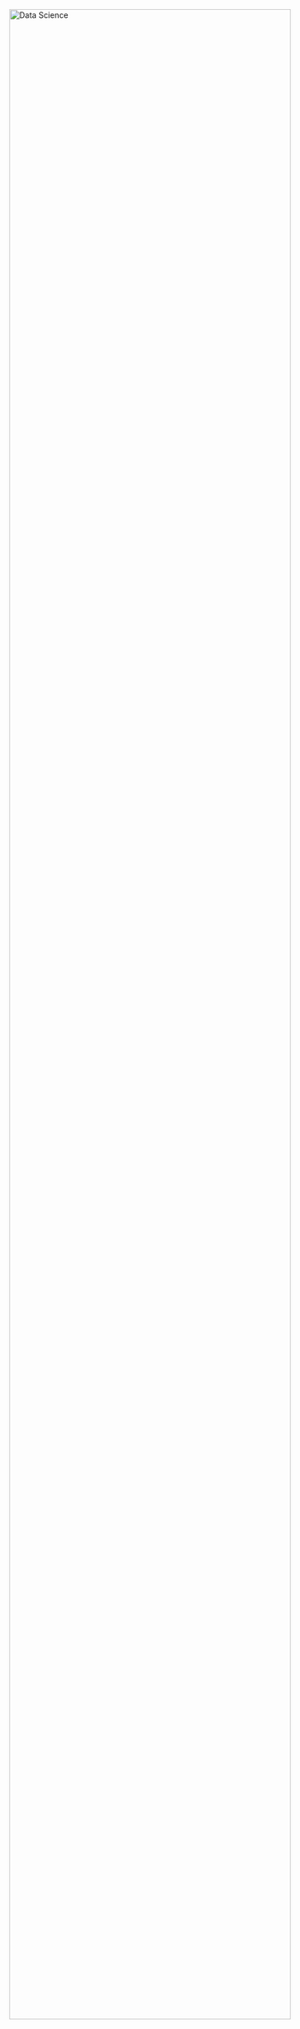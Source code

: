 <div style="display: flex; justify-content: center; align-items: center; height: 100vh;">
  <img src="https://assets-global.website-files.com/606907b169dcd481e8fd42c4/628fcc28ae967c5ccc32de0c_data-science.jpg" 
       alt="Data Science" 
       style="width: 100%; height: auto; max-height: 90vh; object-fit: cover;" />
</div>

<h2 align="left">Hi 👋! My name is Paulo Eduardo, I am a Data Scientist, graduated from the British School of Creative Arts and Technologies (EBAC), and a Business Administration student at Esbam University Center.</h2>
</p>

<!-- Dropdown -->
<details>
  <summary>👨‍💻 More about me</summary>
  
 - 🌱 I am pursuing Business Administration at Esbam and, concurrently, I am enrolled in the professional Data Science course at Ebac.
  
 - 🔭 I am seeking my first job opportunity in the field of Data Science and Data Analysis.
  </p>
  
 - 💬I am 20 years old and currently reside in Brazil. I have basic proficiency in Spanish and experience in Python, Data Analysis, Data Visualization, and Machine Learning. Additionally, I am a musician, which has endowed me with valuable skills such as keen pattern recognition, meticulous analysis, and a creative approach—aptitudes seamlessly intertwined with the realm of data science.
 - ⚡ In my leisure time, I enjoy playing football, indulging in video games, and playing the piano! 🎹 I am convinced that our individual interests not only enhance our understanding of the world but also play a fundamental role in tackling challenges.
</details>

<div align="center">
  <img src="https://github-readme-stats.vercel.app/api?username=Bruxteclas&theme=blue-green" alt="GitHub Stats" />
</div>

<!-- Portfolio -->
## Portfolio:

### 🌟 Machine Learning Projects
- [Income Prediction Project](https://github.com/Bruxteclas/Projeto-previsao-de-renda) - Previsão de renda com variáveis qualitativas.
- [Decision Tree Classification](https://github.com/Bruxteclas/arvore-de-classificacao) -  Classificação de Atividades Humanas com Árvore de Decisão.
- [Income Prediction with Qualitative Variables](https://github.com/Bruxteclas/Prevendo-Renda-com-Variaveis-Qualitativas) - Projeto de previsão de renda com variáveis categóricas.
- [Previsão de doenças Cardíacas](https://github.com/Bruxteclas/previsao-de-doencas-cardiacas) - Previsão de doenças cardíacas com machine learning.
- [CreditRisckPrediction](https://github.com/Bruxteclas/CreditRiskPrediction) Modelo de Risco de Crédito com Machine Learning.
- [Classificação de Crédito](https://github.com/Bruxteclas/Classificacao-de-credito) - Modelo de classificação para crédito.
- [Análise de Personalidade com Machine learning](https://github.com/Bruxteclas/Analise-de-Personalidade-com-Machine-Learning) - Estudo de personalidades usando machine learning.
- [Análise de Dados de E-commerce Brasileiro](https://github.com/Bruxteclas/Analise-do-Conjunto-de-Dados-de-E-commerce) - Análise de Dados de E-commerce Brasileiro com ML
- [Previsão de Doenças com AutoGluon](https://github.com/Bruxteclas/diagnostico-inteligente) - Diagnóstico Inteligente de Doenças com Machine Learning e Streamlit
- [Detecção de Fraude](https://github.com/Bruxteclas/Deteccao-de-Fraude) - Sistema de Detecção de Fraudes com Machine Learning

### 📊 Data Analysis Projects
- [Análise de Padrões de Inadimplência em dados de crédito](https://github.com/Bruxteclas/Analisando-Padroes-de-Inadimplencia-em-Dados-de-Credito) - Análise de padrões de inadimplência.
- [Análise de Dados de Nascimento 2019](https://github.com/Bruxteclas/Analise-de-Dados-de-Nascimentos-em-2019) - Análise de dados demográficos de nascimentos.
- [Análise Financeira e Visualização de Dados](https://github.com/Bruxteclas/Gr-ficos-interativos) - Análise financeira com gráficos interativos.
- [Projeto-Netflix](https://github.com/Bruxteclas/Projeto-Netflix) - Análise de dados de filmes e séries da Netflix.
- [Análise de Teste A/B](https://github.com/Bruxteclas/Analise-de-Teste-A-B) Análise de Teste A/B: Impacto de Alterações de Design no Comportamento dos Usuários

### 📈 Regression Projects
- [Regression Analysis](https://github.com/Bruxteclas/Analise-de-regressao) - Análise de regressão linear.
- [Visualization of a Decision Tree for Regression](https://github.com/Bruxteclas/Visualiza-ao-de-uma-Arvore-de-Decisao-para-Regressao) - Visualização de uma árvore de decisão para regressão.
- [Criação de uma Regressão Linear simples com dados de gorjetas](https://github.com/Bruxteclas/Regressao-Linear-Simples-Gorjetas) - Regressão linear simples com dados de gorjetas.
- [Análise Educacional Saeb](https://github.com/Bruxteclas/Projeto-de-Analise-Educacional/tree/main) - Análise de desempenho educacional usando Regressão Linear

### 💻 Data Engineering & SQL Projects
- [Analise-Credito-SQL-AWS](https://github.com/Bruxteclas/Analise-Credito-SQL-AWS) - Análise de crédito com SQL e AWS.
- [Análise de Dados com PostgreSQL](https://github.com/Bruxteclas/Analise-de-dados-com-PostgreSQL) - Análise de dados usando PostgreSQL.
- [Análise da taxa de Mortalidade Global](https://github.com/Bruxteclas/Analise-da-Taxa-de-Mortalidade-Global-Usando-AWS-e-SQL) Análise da Taxa de Mortalidade global usando AWS e SQL

### 🎨 Visualization & BI Projects
- [Recomendação e NPS](https://github.com/Bruxteclas/Recomendacao-e-NPS-BI) - Análise de Satisfação e Recomendação de Clientes no Power BI
- [Visualização BI Varejo](https://github.com/Bruxteclas/Visualizacao-Varejo-BI) - Análise de Vendas do Grupo Varejista no Power BI
- [Pesquisa de Mercado BI](https://github.com/Bruxteclas/Pesquisa-de-Mercado) - Análise de Pesquisa de Mercado de Refrigerantes no Power BI
- [Análise de Vacinação BI](https://github.com/Bruxteclas/Analise-de-Vacinacao-do-Estado-de-PE) - Análise de Vacinação do Estado de Pernambuco
- [Projeto de Prática com Power BI](https://github.com/Bruxteclas/Dashboard-de-Analise-de-Trancamentos-de-Cursos) - Dashboard de Análise de Trancamentos de Cursos
- [Projeto realizado no SQL e EXCEL](https://github.com/Bruxteclas/Analise-de-Vendas-usando-SQL-e-Excel) - Análise de Vendas usando SQl e EXCEL

### 🧠 Other Projects
- [Programação Orientada com dados da ação da Coca-Cola](https://github.com/Bruxteclas/Programacao-orientada-a-objeto-Acoes-da-coca-cola-) - Análise orientada a objetos com dados de ações.
- [RFV-e-Streamlit](https://github.com/Bruxteclas/RFV-e-Streamlit) - Projeto com Streamlit para RFV.
- [telemarketing](https://github.com/Bruxteclas/telemarketing) - Análise de campanhas de telemarketing.
- [Probabilidade com dados de peso de pacotes de ração](https://github.com/Bruxteclas/Probabilidade-) - Análise de probabilidades com dados de peso de pacotes de ração.

### 🔥Skills 
<!-- Skills: Programming Languages -->
Programming Languages:
<div align="left">
  <img src="https://cdn.jsdelivr.net/gh/devicons/devicon/icons/python/python-original.svg" height="30" alt="Python logo" />
</div>

<!-- PostgreSQL Badge -->
<img src="https://img.shields.io/badge/PostgreSQL-316192?style=for-the-badge&logo=postgresql&logoColor=white" height="30" alt="PostgreSQL badge" />


### 💻Tools and Frameworks

<div align="left">
  <img src="https://cdn.jsdelivr.net/gh/devicons/devicon/icons/jupyter/jupyter-original.svg" height="40" alt="jupyter logo"  />
  <img width="12" />
  <img src="https://cdn.jsdelivr.net/gh/devicons/devicon/icons/visualstudio/visualstudio-plain.svg" height="40" alt="visualstudio logo"  />
</a>
  <img src="https://img.shields.io/badge/GIT-E44C30?style=for-the-badge&logo=git&logoColor=white" height="35" alt="Git logo" />
  <img src="https://img.shields.io/badge/Amazon_AWS-232F3E?style=for-the-badge&logo=amazon-aws&logoColor=white" height="35" alt="Amazon AWS logo" />
  <img src="https://github.com/user-attachments/assets/26007508-a546-474d-9800-fd54d33ab9e8" height="40" alt="Power BI logo" />
  <img src="https://github.com/user-attachments/assets/11bf2753-234d-46e0-b818-0dc178c09a62" height="40" alt="Excel" />
  <img src="https://github.com/user-attachments/assets/c2260bca-32de-4874-aef4-57693560b262" height="55" alt="Spark" />
  
</div>



###

<div align="left">
  <a href="https://www.instagram.com/pauloteclas_?igshid=YzVkODRmOTdmMw==" target="_blank">
    <img src="https://img.shields.io/static/v1?message=Instagram&logo=instagram&label=&color=E4405F&logoColor=white&labelColor=&style=for-the-badge" height="35" alt="instagram logo"  />
  </a>
  <a href="@pauloteclas224@gmail.com" target="_blank">
    <img src="https://img.shields.io/static/v1?message=Gmail&logo=gmail&label=&color=D14836&logoColor=white&labelColor=&style=for-the-badge" height="35" alt="gmail logo"  />
  </a>
  <a href="https://www.linkedin.com/in/pauloteclas/" target="_blank">
    <img src="https://img.shields.io/static/v1?message=LinkedIn&logo=linkedin&label=&color=0077B5&logoColor=white&labelColor=&style=for-the-badge" height="35" alt="linkedin logo"  />
  </a>


###

<img align="right" height="150" src="https://media.giphy.com/media/RhMmGFlRGT1UtgGTaD/giphy.gif"  />


###

<div align="center">
  <img height="200" src="https://media.istockphoto.com/id/1325034866/pt/vetorial/data-analysis-vector-illustration-with-young-woman-sitting-in-front-of-big-computer.jpg?s=612x612&w=0&k=20&c=i7ZlYQA7TbuDvv3lr-IVtSKxNCFJng9hzSmVR4mp3UM="  />
</div>




###


